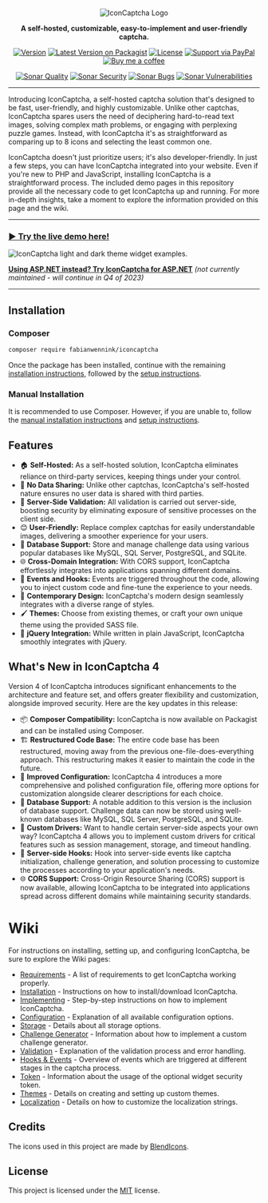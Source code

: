 <br/>
<p align="center">
    <picture>
      <source media="(prefers-color-scheme: dark)" srcset="https://i.imgur.com/k8sIUQI.png">
      <source media="(prefers-color-scheme: light)" srcset="https://i.imgur.com/RMUALSz.png">
      <img alt="IconCaptcha Logo" src="https://i.imgur.com/RMUALSz.png">
    </picture>
</p>

<p align="center">
    <strong>A self-hosted, customizable, easy-to-implement and user-friendly captcha.</strong>
</p>

<p align="center">
    <a href="https://github.com/fabianwennink/IconCaptcha-PHP/releases"><img src="https://img.shields.io/badge/version-4.0.2-orange.svg?style=flat-square" alt="Version" /></a>
    <a href="https://packagist.org/packages/fabianwennink/iconcaptcha"><img src="https://img.shields.io/packagist/v/fabianwennink/iconcaptcha.svg?style=flat-square" alt="Latest Version on Packagist" /></a>
    <a href="https://fabianwennink.nl/projects/IconCaptcha/license"><img src="https://img.shields.io/badge/license-MIT-blue.svg?style=flat-square" alt="License" /></a>
    <a href="https://paypal.me/nlgamevideosnl"><img src="https://img.shields.io/badge/support-PayPal-lightblue.svg?style=flat-square" alt="Support via PayPal" /></a>
    <a href="https://www.buymeacoffee.com/fabianwennink"><img src="https://img.shields.io/badge/support-Buy_Me_A_Coffee-lightblue.svg?style=flat-square" alt="Buy me a coffee" /></a>
</p>

<p align="center">
    <a href="https://sonarcloud.io/dashboard?id=fabianwennink_IconCaptcha-PHP"><img src="https://img.shields.io/sonar/alert_status/fabianwennink_IconCaptcha-PHP?server=https%3A%2F%2Fsonarcloud.io&style=flat-square&logo=sonarcloud" alt="Sonar Quality" /></a>
    <a href="https://sonarcloud.io/dashboard?id=fabianwennink_IconCaptcha-PHP"><img src="https://img.shields.io/sonar/security_rating/fabianwennink_IconCaptcha-PHP?server=https%3A%2F%2Fsonarcloud.io&style=flat-square&logo=sonarcloud&color=%234c1" alt="Sonar Security" /></a>
    <a href="https://sonarcloud.io/dashboard?id=fabianwennink_IconCaptcha-PHP"><img src="https://img.shields.io/sonar/bugs/fabianwennink_IconCaptcha-PHP?server=https%3A%2F%2Fsonarcloud.io&style=flat-square&logo=sonarcloud" alt="Sonar Bugs" /></a>
    <a href="https://sonarcloud.io/dashboard?id=fabianwennink_IconCaptcha-PHP"><img src="https://img.shields.io/sonar/vulnerabilities/fabianwennink_IconCaptcha-PHP?server=https%3A%2F%2Fsonarcloud.io&style=flat-square&logo=sonarcloud" alt="Sonar Vulnerabilities" /></a>
</p>

___

Introducing IconCaptcha, a self-hosted captcha solution that's designed to be fast, user-friendly, and highly customizable. Unlike other captchas, IconCaptcha spares users the need of deciphering hard-to-read text images, solving complex math problems, or engaging with perplexing puzzle games. Instead, with IconCaptcha it's as straightforward as comparing up to 8 icons and selecting the least common one.

IconCaptcha doesn't just prioritize users; it's also developer-friendly. In just a few steps, you can have IconCaptcha integrated into your website. Even if you're new to PHP and JavaScript, installing IconCaptcha is a straightforward process. The included demo pages in this repository provide all the necessary code to get IconCaptcha up and running. For more in-depth insights, take a moment to explore the information provided on this page and the wiki.

___

### [▶ Try the live demo here!](https://www.fabianwennink.nl/projects/IconCaptcha/#!demonstration)

<img src="https://i.imgur.com/WsWdBRL.png" title="IconCaptcha widget examples" alt="IconCaptcha light and dark theme widget examples." />

**[Using ASP.NET instead? Try IconCaptcha for ASP.NET](https://github.com/fabianwennink/IconCaptcha-ASP.NET)** _(not currently maintained - will continue in Q4 of 2023)_
___

## Installation

### Composer
```bash
composer require fabianwennink/iconcaptcha
```
Once the package has been installed, continue with the remaining [installation instructions](https://github.com/fabianwennink/IconCaptcha-PHP/wiki/Getting-Started#installation), followed by the [setup instructions](https://github.com/fabianwennink/IconCaptcha-PHP/wiki/Implementation).

### Manual Installation
It is recommended to use Composer. However, if you are unable to, follow the [manual installation instructions](https://github.com/fabianwennink/IconCaptcha-PHP/wiki/Getting-Started#manual-installation) and [setup instructions](https://github.com/fabianwennink/IconCaptcha-PHP/wiki/Implementation).

## Features
* 🏠 __Self-Hosted:__ As a self-hosted solution, IconCaptcha eliminates reliance on third-party services, keeping things under your control.
* 🚫 __No Data Sharing:__ Unlike other captchas, IconCaptcha's self-hosted nature ensures no user data is shared with third parties.
* 🔐 __Server-Side Validation:__ All validation is carried out server-side, boosting security by eliminating exposure of sensitive processes on the client side.
* 😊 __User-Friendly:__ Replace complex captchas for easily understandable images, delivering a smoother experience for your users.
* 💾 __Database Support:__ Store and manage challenge data using various popular databases like MySQL, SQL Server, PostgreSQL, and SQLite.
* 🌐 __Cross-Domain Integration:__ With CORS support, IconCaptcha effortlessly integrates into applications spanning different domains.
* 🎣 __Events and Hooks:__ Events are triggered throughout the code, allowing you to inject custom code and fine-tune the experience to your needs.
* 🎨 __Contemporary Design:__  IconCaptcha's modern design seamlessly integrates with a diverse range of styles.
* 🖌️ __Themes:__  Choose from existing themes, or craft your own unique theme using the provided SASS file.
* 🔌 __jQuery Integration:__ While written in plain JavaScript, IconCaptcha smoothly integrates with jQuery.

## What's New in IconCaptcha 4
Version 4 of IconCaptcha introduces significant enhancements to the architecture and feature set, and offers greater flexibility and customization, alongside improved security. Here are the key updates in this release:

* 📦 **Composer Compatibility:** IconCaptcha is now available on Packagist and can be installed using Composer.
* 🏗️ **Restructured Code Base:** The entire code base has been restructured, moving away from the previous one-file-does-everything approach. This restructuring makes it easier to maintain the code in the future.
* 📃 **Improved Configuration:** IconCaptcha 4 introduces a more comprehensive and polished configuration file, offering more options for customization alongside clearer descriptions for each choice.
* 💾 **Database Support:** A notable addition to this version is the inclusion of database support. Challenge data can now be stored using well-known databases like MySQL, SQL Server, PostgreSQL, and SQLite.
* 🧩 **Custom Drivers:** Want to handle certain server-side aspects your own way? IconCaptcha 4 allows you to implement custom drivers for critical features such as session management, storage, and timeout handling.
* 🎣 **Server-side Hooks:** Hook into server-side events like captcha initialization, challenge generation, and solution processing to customize the processes according to your application's needs.
* 🌐 **CORS Support:** Cross-Origin Resource Sharing (CORS) support is now available, allowing IconCaptcha to be integrated into applications spread across different domains while maintaining security standards.

# Wiki
For instructions on installing, setting up, and configuring IconCaptcha, be sure to explore the Wiki pages:

* [Requirements](https://github.com/fabianwennink/IconCaptcha-PHP/wiki/Getting-Started#requirements) - A list of requirements to get IconCaptcha working properly.
* [Installation](https://github.com/fabianwennink/IconCaptcha-PHP/wiki/Getting-Started#installation) - Instructions on how to install/download IconCaptcha.
* [Implementing](https://github.com/fabianwennink/IconCaptcha-PHP/wiki/Implementation) - Step-by-step instructions on how to implement IconCaptcha.
* [Configuration](https://github.com/fabianwennink/IconCaptcha-PHP/wiki/Configuration) - Explanation of all available configuration options.
* [Storage](https://github.com/fabianwennink/IconCaptcha-PHP/wiki/Storage) - Details about all storage options.
* [Challenge Generator](https://github.com/fabianwennink/IconCaptcha-PHP/wiki/Challenge-Generator) - Information about how to implement a custom challenge generator.
* [Validation](https://github.com/fabianwennink/IconCaptcha-PHP/wiki/Validation) - Explanation of the validation process and error handling.
* [Hooks & Events](https://github.com/fabianwennink/IconCaptcha-PHP/wiki/Hooks-&-Events) - Overview of events which are triggered at different stages in the captcha process.
* [Token](https://github.com/fabianwennink/IconCaptcha-PHP/wiki/Token) - Information about the usage of the optional widget security token.
* [Themes](https://github.com/fabianwennink/IconCaptcha-PHP/wiki/Themes) - Details on creating and setting up custom themes.
* [Localization](https://github.com/fabianwennink/IconCaptcha-PHP/wiki/Localization) - Details on how to customize the localization strings.

## Credits
The icons used in this project are made by [BlendIcons](https://blendicons.com/).

## License
This project is licensed under the [MIT](https://www.fabianwennink.nl/projects/IconCaptcha/license) license.
